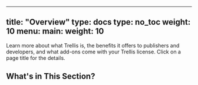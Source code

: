 
---
title: "Overview"
type: docs
type: no_toc
weight: 10
menu:
  main:
    weight: 10
---

Learn more about what Trellis is, the benefits it offers to publishers and developers, and what add-ons come with your Trellis license. Click on a page title for the details.

## What's in This Section?
